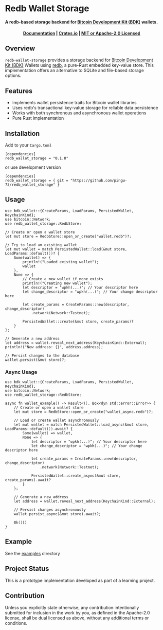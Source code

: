 # Redb Wallet Storage
**A redb-based storage backend for [Bitcoin Development Kit (BDK)](https://bitcoindevkit.org/) wallets.**
<div align="center">
  <p>
<!--     <a href="https://crates.io/crates/redb_wallet_storage"><img alt="Crate Info" src="https://img.shields.io/crates/v/bdk_wallet.svg"/></a> -->
<!--     <a href="https://github.com/pingu-73/redb_wallet_storage/blob/main/LICENSE"><img alt="MIT or Apache-2.0 Licensed" src="https://img.shields.io/badge/license-MIT%2FApache--2.0-blue.svg"/></a> -->
  </p>

  <h4>
    <a href="https://docs.rs/redb_wallet_storage">Documentation</a>
    <span> | </span>
    <a href="https://docs.rs/redb_wallet_storage">Crates.io</a>
    <span> | </span>
    <a href="https://github.com/pingu-73/redb_wallet_storage/blob/main/LICENSE">MIT or Apache-2.0 Licensed</a>

  </h4>
</div>

## Overview
`redb-wallet-storage` provides a storage backend for [Bitcoin Development Kit (BDK)](https://bitcoindevkit.org/) Wallets using [redb](https://github.com/cberner/redb), a pure-Rust embedded key-value store. This implementation offers an alternative to SQLite and file-based storage options.

## Features
- Implements wallet persistence traits for Bitcoin wallet libraries
- Uses redb's transactional key-value storage for reliable data persistence
- Works with both synchronous and asynchronous wallet operations
- Pure Rust implementation

## Installation
Add to your `Cargo.toml`
```
[dependencies]
redb_wallet_storage = "0.1.0"
```
or use development version
```
[dependencies]
redb_wallet_storage = { git = "https://github.com/pingu-73/redb_wallet_storage" }
```

## Usage
```
use bdk_wallet::{CreateParams, LoadParams, PersistedWallet, KeychainKind};
use bitcoin::Network;
use redb_wallet_storage::RedbStore;

// Create or open a wallet store
let mut store = RedbStore::open_or_create("wallet.redb")?;

// Try to load an existing wallet
let mut wallet = match PersistedWallet::load(&mut store, LoadParams::default())? {
    Some(wallet) => {
        println!("Loaded existing wallet");
        wallet
    },
    None => {
        // Create a new wallet if none exists
        println!("Creating new wallet");
        let descriptor = "wpkh(...)"; // Your descriptor here
        let change_descriptor = "wpkh(...)"; // Your change descriptor here
        
        let create_params = CreateParams::new(descriptor, change_descriptor)
            .network(Network::Testnet);
            
        PersistedWallet::create(&mut store, create_params)?
    }
};

// Generate a new address
let address = wallet.reveal_next_address(KeychainKind::External);
println!("New address: {}", address.address);

// Persist changes to the database
wallet.persist(&mut store)?;
```

### Async Usage
```
use bdk_wallet::{CreateParams, LoadParams, PersistedWallet, KeychainKind};
use bitcoin::Network;
use redb_wallet_storage::RedbStore;

async fn wallet_example() -> Result<(), Box<dyn std::error::Error>> {
    // Create or open a wallet store
    let mut store = RedbStore::open_or_create("wallet_async.redb")?;
    
    // Load or create wallet asynchronously
    let mut wallet = match PersistedWallet::load_async(&mut store, LoadParams::default()).await? {
        Some(wallet) => wallet,
        None => {
            let descriptor = "wpkh(...)"; // Your descriptor here
            let change_descriptor = "wpkh(...)"; // Your change descriptor here
            
            let create_params = CreateParams::new(descriptor, change_descriptor)
                .network(Network::Testnet);
                
            PersistedWallet::create_async(&mut store, create_params).await?
        }
    };
    
    // Generate a new address
    let address = wallet.reveal_next_address(KeychainKind::External);
    
    // Persist changes asynchronously
    wallet.persist_async(&mut store).await?;
    
    Ok(())
}
```

## Example
See the [examples](https://github.com/pingu-73/redb_wallet_storage/tree/main/examples/) directory 

## Project Status
This is a prototype implementation developed as part of a learning project.

## Contribution
Unless you explicitly state otherwise, any contribution intentionally submitted for inclusion in the work by you, as defined in the Apache-2.0 license, shall be dual licensed as above, without any additional terms or conditions.
